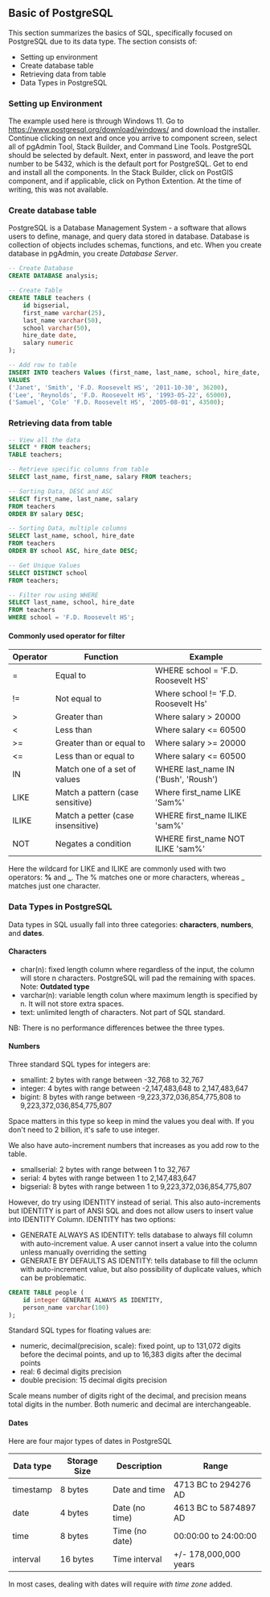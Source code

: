 ## Basic of PostgreSQL

This section summarizes the basics of SQL, specifically focused on PostgreSQL due to its data type. The section consists of:

- Setting up environment
- Create database table
- Retrieving data from table
- Data Types in PostgreSQL

### Setting up Environment

The example used here is through Windows 11. Go to https://www.postgresql.org/download/windows/ and download the installer. Continue clicking on next and once you arrive to component screen, select all of pgAdmin Tool, Stack Builder, and Command Line Tools. PostgreSQL should be selected by default. Next, enter in password, and leave the port number to be 5432, which is the default port for PostgreSQL. Get to end and install all the components. In the Stack Builder, click on PostGIS component, and if applicable, click on Python Extention. At the time of writing, this was not available.

### Create database table

PostgreSQL is a Database Management System - a software that allows users to define, manage, and query data stored in database. Database is collection of objects includes schemas, functions, and etc. When you create database in pgAdmin, you create _Database Server_.

```sql
-- Create Database
CREATE DATABASE analysis;

-- Create Table
CREATE TABLE teachers (
	id bigserial,
	first_name varchar(25),
	last_name varchar(50),
	school varchar(50),
	hire_date date,
	salary numeric
);

-- Add row to table
INSERT INTO teachers Values (first_name, last_name, school, hire_date, salary)
VALUES
('Janet', 'Smith', 'F.D. Roosevelt HS', '2011-10-30', 36200),
('Lee', 'Reynolds', 'F.D. Roosevelt HS', '1993-05-22', 65000),
('Samuel', 'Cole' 'F.D. Roosevelt HS', '2005-08-01', 43500);
```

### Retrieving data from table

```sql
-- View all the data
SELECT * FROM teachers;
TABLE teachers;

-- Retrieve specific columns from table
SELECT last_name, first_name, salary FROM teachers;

-- Sorting Data, DESC and ASC
SELECT first_name, last_name, salary
FROM teachers
ORDER BY salary DESC;

-- Sorting Data, multiple columns
SELECT last_name, school, hire_date
FROM teachers
ORDER BY school ASC, hire_date DESC;

-- Get Unique Values
SELECT DISTINCT school
FROM teachers;

-- Filter row using WHERE
SELECT last_name, school, hire_date
FROM teachers
WHERE school = 'F.D. Roosevelt HS';
```

#### Commonly used operator for filter

| Operator | Function                          | Example                              |
| -------- | --------------------------------- | ------------------------------------ |
| =        | Equal to                          | WHERE school = 'F.D. Roosevelt HS'   |
| !=       | Not equal to                      | Where school != 'F.D. Roosevelt Hs'  |
| >        | Greater than                      | Where salary > 20000                 |
| <        | Less than                         | Where salary <= 60500                |
| >=       | Greater than or equal to          | Where salary >= 20000                |
| <=       | Less than or equal to             | Where salary <= 60500                |
| IN       | Match one of a set of values      | WHERE last_name IN ('Bush', 'Roush') |
| LIKE     | Match a pattern (case sensitive)  | Where first_name LIKE 'Sam%'         |
| ILIKE    | Match a petter (case insensitive) | WHERE first_name ILIKE 'sam%'        |
| NOT      | Negates a condition               | WHERE first_name NOT ILIKE 'sam%'    |

Here the wildcard for LIKE and ILIKE are commonly used with two operators: **%** and **\_**. The % matches one or more characters, whereas \_ matches just one character.

### Data Types in PostgreSQL

Data types in SQL usually fall into three categories: **characters**, **numbers**, and **dates**.

#### Characters

- char(n): fixed length column where regardless of the input, the column will store n characters. PostgreSQL will pad the remaining with spaces. Note: **Outdated type**
- varchar(n): variable length colun where maximum length is specified by n. It will not store extra spaces.
- text: unlimited length of characters. Not part of SQL standard.

NB: There is no performance differences betwee the three types.

#### Numbers

Three standard SQL types for integers are:

- smallint: 2 bytes with range between -32,768 to 32,767
- integer: 4 bytes with range between -2,147,483,648 to 2,147,483,647
- bigint: 8 bytes with range between -9,223,372,036,854,775,808 to 9,223,372,036,854,775,807

Space matters in this type so keep in mind the values you deal with. If you don't need to 2 billion, it's safe to use integer.

We also have auto-increment numbers that increases as you add row to the table.

- smallserial: 2 bytes with range between 1 to 32,767
- serial: 4 bytes with range between 1 to 2,147,483,647
- bigserial: 8 bytes with range between 1 to 9,223,372,036,854,775,807

However, do try using IDENTITY instead of serial. This also auto-increments but IDENTITY is part of ANSI SQL and does not allow users to insert value into IDENTITY Column. IDENTITY has two options:

- GENERATE ALWAYS AS IDENTITY: tells database to always fill column with auto-increment value. A user cannot insert a value into the column unless manually overriding the setting
- GENERATE BY DEFAULTS AS IDENTITY: tells database to fill the oclumn with auto-increment value, but also possibility of duplicate values, which can be problematic.

```sql
CREATE TABLE people (
	id integer GENERATE ALWAYS AS IDENTITY,
	person_name varchar(100)
);
```

Standard SQL types for floating values are:

- numeric, decimal(precision, scale): fixed point, up to 131,072 digits before the decimal points, and up to 16,383 digits after the decimal points
- real: 6 decimal digits precision
- double precision: 15 decimal digits precision

Scale means number of digits right of the decimal, and precision means total digits in the number. Both numeric and decimal are interchangeable.

#### Dates

Here are four major types of dates in PostgreSQL

| Data type | Storage Size | Description    | Range                 |
| --------- | ------------ | -------------- | --------------------- |
| timestamp | 8 bytes      | Date and time  | 4713 BC to 294276 AD  |
| date      | 4 bytes      | Date (no time) | 4613 BC to 5874897 AD |
| time      | 8 bytes      | Time (no date) | 00:00:00 to 24:00:00  |
| interval  | 16 bytes     | Time interval  | +/- 178,000,000 years |

In most cases, dealing with dates will require _with time zone_ added.
